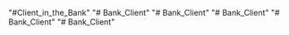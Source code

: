 "#Client_in_the_Bank"
"# Bank_Client" 
"# Bank_Client" 
"# Bank_Client" 
"# Bank_Client" 
"# Bank_Client" 
